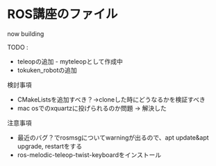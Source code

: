 # ROS講座のファイル

now building

TODO : </b>

* teleopの追加 - myteleopとして作成中</b>
* tokuken_robotの追加</b>

検討事項</b>
+ CMakeListsを追加すべき？→cloneした時にどうなるかを検証すべき</b>
+ mac osでのxquartzに投げられるのか問題 → 解決した</b>

注意事項</b>
+ 最近のバグ？でrosmsgについてwarningが出るので、apt update&apt upgrade, restartをする</b>
+ ros-melodic-teleop-twist-keyboardをインストール</b>


